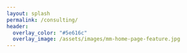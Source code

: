 ```yaml
---
layout: splash
permalink: /consulting/
header:
  overlay_color: "#5e616c"
  overlay_image: /assets/images/mm-home-page-feature.jpg
---
```

